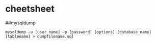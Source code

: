 # cheetsheet

##mysqldump

```
mysqldump -u [user name] –p [password] [options] [database_name] [tablename] > dumpfilename.sql
```
